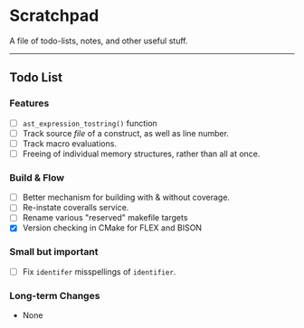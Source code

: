 
# Scratchpad

A file of todo-lists, notes, and other useful stuff.

---

## Todo List

### Features

- [ ] `ast_expression_tostring()` function
- [ ] Track source *file* of a construct, as well as line number.
- [ ] Track macro evaluations.
- [ ] Freeing of individual memory structures, rather than all at once.

### Build & Flow

- [ ] Better mechanism for building with & without coverage.
- [ ] Re-instate coveralls service.
- [ ] Rename various "reserved" makefile targets
- [X] Version checking in CMake for FLEX and BISON

### Small but important

- [ ] Fix `identifer` misspellings of `identifier`.

### Long-term Changes

- None
